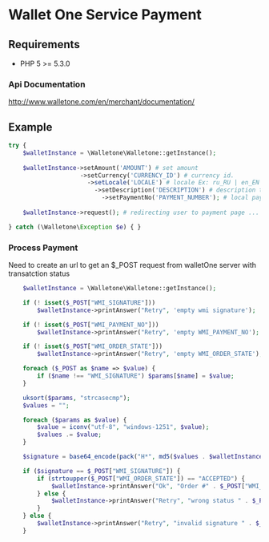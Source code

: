 Wallet One Service Payment
================

## Requirements

-   PHP 5 >= 5.3.0


### Api Documentation
http://www.walletone.com/en/merchant/documentation/

## Example
 
```php
try {
    $walletInstance = \Walletone\Walletone::getInstance();
    
    $walletInstance->setAmount('AMOUNT') # set amount 
                    ->setCurrency('CURRENCY_ID') # currency id. 
                      ->setLocale('LOCALE') # locale Ex: ru_RU | en_EN
                        ->setDescription('DESCRIPTION') # description to store in logs 
                          ->setPaymentNo('PAYMENT_NUMBER'); # local payment id 
    
    $walletInstance->request(); # redirecting user to payment page ...

} catch (\Walletone\Exception $e) { }
```


### Process Payment

Need to create an url to get an $_POST request from walletOne server with transatction status 
    
```php
    $walletInstance = \Walletone\Walletone::getInstance();

    if (! isset($_POST["WMI_SIGNATURE"]))
        $walletInstance->printAnswer("Retry", 'empty wmi signature');

    if (! isset($_POST["WMI_PAYMENT_NO"]))
        $walletInstance->printAnswer("Retry", 'empty WMI_PAYMENT_NO');

    if (! isset($_POST["WMI_ORDER_STATE"]))
        $walletInstance->printAnswer("Retry", 'empty WMI_ORDER_STATE');

    foreach ($_POST as $name => $value) {
        if ($name !== "WMI_SIGNATURE") $params[$name] = $value;
    }

    uksort($params, "strcasecmp");
    $values = "";

    foreach ($params as $value) {
        $value = iconv("utf-8", "windows-1251", $value);
        $values .= $value;
    }

    $signature = base64_encode(pack("H*", md5($values . $walletInstance->getMerchantKey())));

    if ($signature == $_POST["WMI_SIGNATURE"]) {
        if (strtoupper($_POST["WMI_ORDER_STATE"]) == "ACCEPTED") {
            $walletInstance->printAnswer("Ok", "Order #" . $_POST["WMI_PAYMENT_NO"] . " paid!");
        } else {
            $walletInstance->printAnswer("Retry", "wrong status " . $_POST["WMI_ORDER_STATE"]);
        }
    } else {
        $walletInstance->printAnswer("Retry", "invalid signature " . $_POST["WMI_SIGNATURE"]);
    }
```
